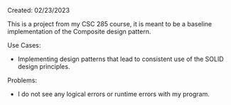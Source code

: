 Created: 02/23/2023

This is a project from my CSC 285 course, it is meant to be a baseline implementation of the Composite design pattern.

Use Cases:

 - Implementing design patterns that lead to consistent use of the SOLID design principles.

Problems:

 - I do not see any logical errors or runtime errors with my program.
